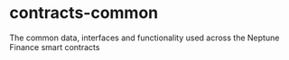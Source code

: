 # contracts-common
The common data, interfaces and functionality used across the Neptune Finance smart contracts